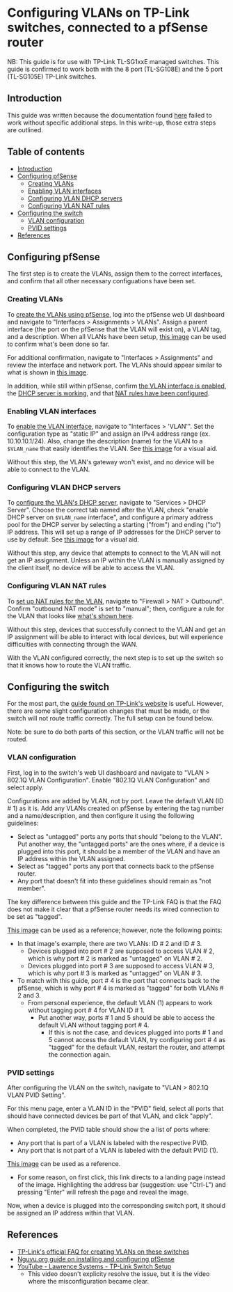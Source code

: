 # Configuring VLANs on TP-Link switches, connected to a pfSense router

NB: This guide is for use with TP-Link TL-SG1xxE managed switches. This guide is confirmed to work both with the 8 port (TL-SG108E) and the 5 port (TL-SG105E) TP-Link switches.

## Introduction

This guide was written because the documentation found [here](https://www.tp-link.com/us/support/faq/788/) failed to work without specific additional steps. In this write-up, those extra steps are outlined.

## Table of contents

- [Introduction](#introduction)
- [Configuring pfSense](#configuring-pfsense)
    - [Creating VLANs](#creating-vlans)
    - [Enabling VLAN interfaces](#enabling-vlan-interfaces)
    - [Configuring VLAN DHCP servers](#configuring-vlan-dhcp-servers)
    - [Configuring VLAN NAT rules](#configuring-vlan-nat-rules)
- [Configuring the switch](#configuring-the-switch)
    - [VLAN configuration](#vlan-configuration)
    - [PVID settings](#pvid-settings)
- [References](#references)

## Configuring pfSense

The first step is to create the VLANs, assign them to the correct interfaces, and confirm that all other necessary configuations have been set.

### Creating VLANs

To [create the VLANs using pfSense](https://nguvu.org/pfsense/pfsense-baseline-setup/#create%20vlans), log into the pfSense web UI dashboard and navigate to "Interfaces > Assignments > VLANs". Assign a parent interface (the port on the pfSense that the VLAN will exist on), a VLAN tag, and a description. When all VLANs have been setup, [this image](https://nguvu.org/images/170127-042-vlan-interfaces.png) can be used to confirm what's been done so far.

For additional confirmation, navigate to "Interfaces > Assignments" and review the interface and network port. The VLANs should appear similar to what is shown in [this image](https://nguvu.org/images/170127-043-interface-assignments.png).

In addition, while still within pfSense, confirm [the VLAN interface is enabled](#enabling-vlan-interfaces), the [DHCP server is working](#configuring-vlan-dhcp-servers), and that [NAT rules have been configured](#configuring-vlan-nat-rules).

### Enabling VLAN interfaces

To [enable the VLAN interface](https://nguvu.org/pfsense/pfsense-baseline-setup/#configure%20interface%20ip%20addresses), navigate to "Interfaces > 'VLAN'". Set the configuration type as "static IP" and assign an IPv4 address range (ex. 10.10.10.1/24). Also, change the description (name) for the VLAN to a `$VLAN_name` that easily identifies the VLAN. See [this image](https://nguvu.org/images/170127-044-interface-config-vl10_mgmt.png) for a visual aid.

Without this step, the VLAN's gateway won't exist, and no device will be able to connect to the VLAN.

### Configuring VLAN DHCP servers

To [configure the VLAN's DHCP server](https://nguvu.org/pfsense/pfsense-baseline-setup/#configure%20interface%20dhcp), navigate to "Services > DHCP Server". Choose the correct tab named after the VLAN, check "enable DHCP server on `$VLAN_name` interface", and configure a primary address pool for the DHCP server by selecting a starting ("from") and ending ("to") IP address. This will set up a range of IP addresses for the DHCP server to use by default. See [this image](https://nguvu.org/images/170127-045-dhcp-interface-config-vl10_mgmt.png) for a visual aid.

Without this step, any device that attempts to connect to the VLAN will not get an IP assignment. Unless an IP within the VLAN is manually assigned by the client itself, no device will be able to access the VLAN.

### Configuring VLAN NAT rules

To [set up NAT rules for the VLAN](https://nguvu.org/pfsense/pfsense-baseline-setup/#configure%20nat), navigate to "Firewall > NAT > Outbound". Confirm "outbound NAT mode" is set to "manual"; then, configure a rule for the VLAN that looks like [what's shown here](https://nguvu.org/images/170127-061-outbound-nat.png).

Without this step, devices that successfully connect to the VLAN and get an IP assignment will be able to interact with local devices, but will experience difficulties with connecting through the WAN.

With the VLAN configured correctly, the next step is to set up the switch so that it knows how to route the VLAN traffic.

## Configuring the switch

For the most part, the [guide found on TP-Link's website](https://www.tp-link.com/us/support/faq/788/) is useful. However, there are some slight configuration changes that must be made, or the switch will not route traffic correctly. The full setup can be found below.

Note: be sure to do both parts of this section, or the VLAN traffic will not be routed.

### VLAN configuration

First, log in to the switch's web UI dashboard and navigate to "VLAN > 802.1Q VLAN Configuration". Enable "802.1Q VLAN Configuration" and select apply.

Configurations are added by VLAN, not by port. Leave the default VLAN (ID # 1) as it is. Add any VLANs created on pfSense by entering the tag number and a name/description, and then configure it using the following guidelines:

- Select as "untagged" ports any ports that should "belong to the VLAN". Put another way, the "untagged ports" are the ones where, if a device is plugged into this port, it should be a member of the VLAN and have an IP address within the VLAN assigned.
- Select as "tagged" ports any port that connects back to the pfSense router.
- Any port that doesn't fit into these guidelines should remain as "not member".

The key difference between this guide and the TP-Link FAQ is that the FAQ does not make it clear that a pfSense router needs its wired connection to be set as "tagged".

[This image](https://static.tp-link.com/image009_1525420737886l.png) can be used as a reference; however, note the following points:

- In that image's example, there are two VLANs: ID # 2 and ID # 3.
    - Devices plugged into port # 2 are supposed to access VLAN # 2, which is why port # 2 is marked as "untagged" on VLAN # 2.
    - Devices plugged into port # 3 are supposed to access VLAN # 3, which is why port # 3 is marked as "untagged" on VLAN # 3.
- To match with this guide, port # 4 is the port that connects back to the pfSense, which is why port # 4 is marked as "tagged" for both VLANs # 2 and 3.
    - From personal experience, the default VLAN (1) appears to work without tagging port # 4 for VLAN ID # 1.
        - Put another way, ports # 1 and 5 should be able to access the default VLAN without tagging port # 4.
            - If this is not the case, and devices plugged into ports # 1 and 5 cannot access the default VLAN, try configuring port # 4 as "tagged" for the default VLAN, restart the router, and attempt the connection again.

### PVID settings

After configuring the VLAN on the switch, navigate to "VLAN > 802.1Q VLAN PVID Setting".

For this menu page, enter a VLAN ID in the "PVID" field, select all ports that should have connected devices be part of that VLAN, and click "apply".

When completed, the PVID table should show the a list of ports where:

- Any port that is part of a VLAN is labeled with the respective PVID.
- Any port that is not part of a VLAN is labeled with the default PVID (1).

[This image](https://static.tp-link.com/image010_1525420757235x.png) can be used as a reference.

- For some reason, on first click, this link directs to a landing page instead of the image. Highlighting the address bar (suggestion: use "Ctrl-L") and pressing "Enter" will refresh the page and reveal the image.

Now, when a device is plugged into the corresponding switch port, it should be assigned an IP address within that VLAN.

## References

- [TP-Link's official FAQ for creating VLANs on these switches](https://www.tp-link.com/us/support/faq/788/)
- [Nguvu.org guide on installing and configuring pfSense](https://nguvu.org/pfsense/pfsense-baseline-setup/)
- [YouTube - Lawrence Systems - TP-Link Switch Setup](https://www.youtube.com/watch?v=5ohLAFHnOHg)
    - This video doesn't explicity resolve the issue, but it is the video where the misconfiguration became clear.
